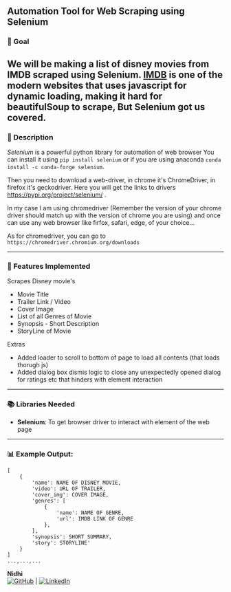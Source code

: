 ## Automation Tool for Web Scraping using Selenium

### 🎯 Goal

We will be making a list of disney movies from IMDB scraped using Selenium. [IMDB]("https://www.imdb.com/list/ls026785255/") is one of the modern websites that uses javascript for dynamic loading, making it hard for beautifulSoup to scrape, But Selenium got us covered. 
---
### 🧾 Description

*Selenium* is a powerful python library for automation of web browser
You can install it using
`pip install selenium`
or if you are using anaconda
`conda install -c conda-forge selenium`.

Then you need to download a web-driver, in chrome it's ChromeDriver, in firefox it's geckodriver.
Here you will get the links to drivers https://pypi.org/project/selenium/ .

In my case I am using chromedriver (Remember the version of your chrome driver should match up with the version of chrome you are using)
and once can use any web browser like firfox, safari, edge, of your choice...

As for chromedriver, you can go to `https://chromedriver.chromium.org/downloads`


---
### 🧮 Features Implemented

Scrapes Disney movie's  
- Movie Title
- Trailer Link / Video
- Cover Image
- List of all Genres of Movie
- Synopsis - Short Description
- StoryLine of Movie

Extras
- Added loader to scroll to bottom of page to load all contents (that loads thorugh js)
- Added dialog box dismis logic to close any unexpectedly opened dialog for ratings etc that hinders with element interaction

---
### 📚 Libraries Needed

- **Selenium**: To get browser driver to interact with element of the web page

---
### 📊 Example Output:

```structure
[
    {
        'name': NAME OF DISNEY MOVIE,
        'video': URL OF TRAILER,
        'cover_img': COVER IMAGE,
        'genres': [
            {
                'name': NAME OF GENRE, 
                'url': IMDB LINK OF GENRE
            },
        ],
        'synopsis': SHORT SUMMARY,
        'story': STORYLINE'
    }
]
...,...,...
```

**Nidhi**  
[![GitHub](https://img.shields.io/badge/github-%2312100E.svg?style=for-the-badge&logo=github&logoColor=white)](https://github.com/nidhi2026) | [![LinkedIn](https://img.shields.io/badge/linkedin-%230077B5.svg?style=for-the-badge&logo=linkedin&logoColor=white)](https://www.linkedin.com/in/nidhi-845150271/)